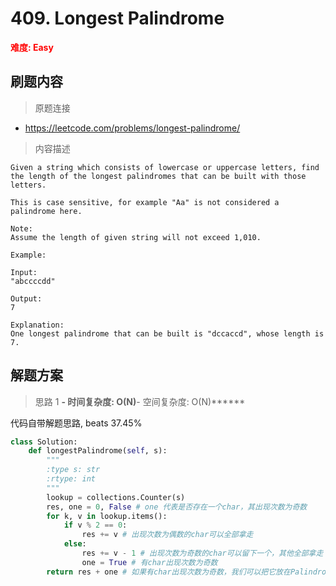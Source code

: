 # 409. Longest Palindrome

**<font color=red>难度: Easy</font>**

## 刷题内容

> 原题连接

* https://leetcode.com/problems/longest-palindrome/

> 内容描述

```
Given a string which consists of lowercase or uppercase letters, find the length of the longest palindromes that can be built with those letters.

This is case sensitive, for example "Aa" is not considered a palindrome here.

Note:
Assume the length of given string will not exceed 1,010.

Example:

Input:
"abccccdd"

Output:
7

Explanation:
One longest palindrome that can be built is "dccaccd", whose length is 7.
```

## 解题方案

> 思路 1
******- 时间复杂度: O(N)******- 空间复杂度: O(N)******


代码自带解题思路, beats 37.45%

```python
class Solution:
    def longestPalindrome(self, s):
        """
        :type s: str
        :rtype: int
        """
        lookup = collections.Counter(s)
        res, one = 0, False # one 代表是否存在一个char，其出现次数为奇数
        for k, v in lookup.items():
            if v % 2 == 0:
                res += v # 出现次数为偶数的char可以全部拿走
            else:
                res += v - 1 # 出现次数为奇数的char可以留下一个，其他全部拿走
                one = True # 有char出现次数为奇数
        return res + one # 如果有char出现次数为奇数，我们可以把它放在Palindrome的中间，比如'accca'
```
































